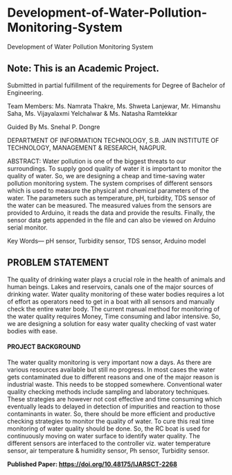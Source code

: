 # Development-of-Water-Pollution-Monitoring-System
Development of Water Pollution Monitoring System

## Note: This is an Academic Project.
Submitted in partial fulfillment of the requirements for Degree of Bachelor of Engineering.

Team Members:
Ms. Namrata Thakre,
Ms. Shweta Lanjewar,
Mr. Himanshu Saha, 
Ms. Vijayalaxmi Yelchalwar &
Ms. Natasha Ramtekkar

Guided By
Ms. Snehal P. Dongre

DEPARTMENT OF INFORMATION TECHNOLOGY,
S.B. JAIN INSTITUTE OF TECHNOLOGY, MANAGEMENT & RESEARCH, NAGPUR.

ABSTRACT:
Water pollution is one of the biggest threats to our surroundings. To supply good
quality of water it is important to monitor the quality of water. So, we are designing a
cheap and time-saving water pollution monitoring system. The system comprises of
different sensors which is used to measure the physical and chemical parameters of the
water. The parameters such as temperature, pH, turbidity, TDS sensor of the water can
be measured. The measured values from the sensors are provided to Arduino, it reads
the data and provide the results. Finally, the sensor data gets appended in the file and
can also be viewed on Arduino serial monitor.

Key Words— pH sensor, Turbidity sensor, TDS sensor, Arduino model

## PROBLEM STATEMENT
The quality of drinking water plays a crucial role in the health of animals and
human beings. Lakes and reservoirs, canals one of the major sources of
drinking water. Water quality monitoring of these water bodies requires a lot of
effort as operators need to get in a boat with all sensors and manually check
the entire water body. The current manual method for monitoring of the water
quality requires Money, Time consuming and labor intensive. So, we are
designing a solution for easy water quality checking of vast water bodies with
ease.

#### PROJECT BACKGROUND

<p>The water quality monitoring is very important now a days. As there are various
resources available but still no progress. In most cases the water gets contaminated
due to different reasons and one of the major reason is industrial waste. This needs
to be stopped somewhere.
Conventional water quality checking methods include sampling and laboratory
techniques. These strategies are however not cost effective and time consuming
which eventually leads to delayed in detection of impurities and reaction to those
contaminants in water. So, there should be more efficient and productive checking
strategies to monitor the quality of water.
 To cure this real time monitoring of water quality should be done. So, the RC boat
is used for continuously moving on water surface to identify water quality. The
different sensors are interfaced to the controller viz. water temperature sensor, air
temperature & humidity sensor, Ph sensor, Turbidity sensor.</p>

**Published Paper: https://doi.org/10.48175/IJARSCT-2268**
